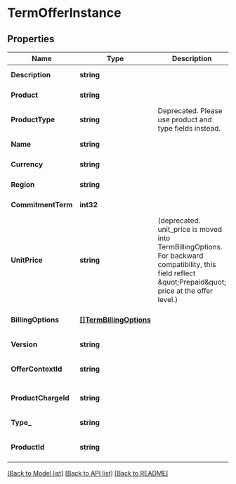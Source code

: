 # TermOfferInstance

## Properties
Name | Type | Description | Notes
------------ | ------------- | ------------- | -------------
**Description** | **string** |  | [default to null]
**Product** | **string** |  | [default to null]
**ProductType** | **string** | Deprecated. Please use product and type fields instead. | [optional] [default to null]
**Name** | **string** |  | [default to null]
**Currency** | **string** |  | [default to null]
**Region** | **string** |  | [default to null]
**CommitmentTerm** | **int32** |  | [default to null]
**UnitPrice** | **string** | (deprecated. unit_price is moved into TermBillingOptions. For backward compatibility, this field reflect \&quot;Prepaid\&quot; price at the offer level.) | [default to null]
**BillingOptions** | [**[]TermBillingOptions**](TermBillingOptions.md) |  | [optional] [default to null]
**Version** | **string** |  | [default to null]
**OfferContextId** | **string** |  | [optional] [default to null]
**ProductChargeId** | **string** |  | [optional] [default to null]
**Type_** | **string** |  | [default to null]
**ProductId** | **string** |  | [optional] [default to null]

[[Back to Model list]](../README.md#documentation-for-models) [[Back to API list]](../README.md#documentation-for-api-endpoints) [[Back to README]](../README.md)

